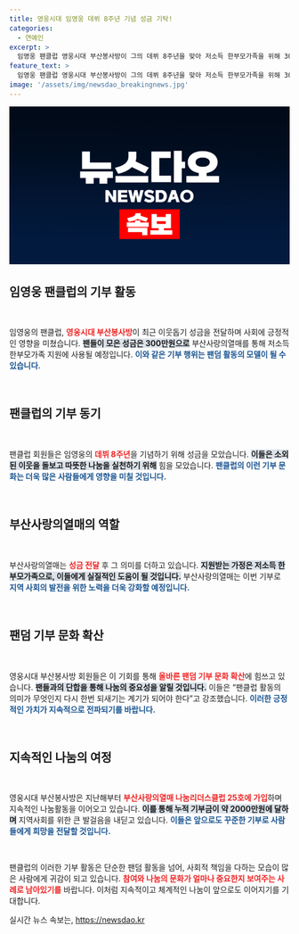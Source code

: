 ```yaml
---
title: 영웅시대 임영웅 데뷔 8주년 기념 성금 기탁!
categories:
  - 연예인
excerpt: >
  임영웅 팬클럽 영웅시대 부산봉사방이 그의 데뷔 8주년을 맞아 저소득 한부모가족을 위해 300만원 성금을 기부! 팬덤의 힘으로 따뜻한 나눔을 실천하던 이들, 과연 그들의 다음 행보는 무엇일까?
feature_text: >
  임영웅 팬클럽 영웅시대 부산봉사방이 그의 데뷔 8주년을 맞아 저소득 한부모가족을 위해 300만원 성금을 기부! 팬덤의 힘으로 따뜻한 나눔을 실천하던 이들, 과연 그들의 다음 행보는 무엇일까?
image: '/assets/img/newsdao_breakingnews.jpg'
---
```


<p><img src="/assets/img/newsdao_breakingnews.jpg" alt="ranknews 속보" /></p>

<h2 data-ke-size="size26">임영웅 팬클럽의 기부 활동</h2>

<p data-ke-size="size16">&nbsp;</p>

<p>임영웅의 팬클럽, <b><span style="color: #ee2323;">영웅시대 부산봉사방</span></b>이 최근 이웃돕기 성금을 전달하며 사회에 긍정적인 영향을 미쳤습니다. <b><span style="background-color: #21538527;">팬들이 모은 성금은 300만원으로</span></b> 부산사랑의열매를 통해 저소득 한부모가족 지원에 사용될 예정입니다. <b><span style="color: #1a5490;">이와 같은 기부 행위는 팬덤 활동의 모델이 될 수 있습니다.</span></b> </p>

<p data-ke-size="size16">&nbsp;</p>

<h2 data-ke-size="size26">팬클럽의 기부 동기</h2>

<p data-ke-size="size16">&nbsp;</p>

<p>팬클럽 회원들은 임영웅의 <b><span style="color: #ee2323;">데뷔 8주년</span></b>을 기념하기 위해 성금을 모았습니다. <b><span style="background-color: #21538527;">이들은 소외된 이웃을 돌보고 따뜻한 나눔을 실천하기 위해</span></b> 힘을 모았습니다. <b><span style="color: #1a5490;">팬클럽의 이런 기부 문화는 더욱 많은 사람들에게 영향을 미칠 것입니다.</span></b></p>

<p data-ke-size="size16">&nbsp;</p>

<h2 data-ke-size="size26">부산사랑의열매의 역할</h2>

<p data-ke-size="size16">&nbsp;</p>

<p>부산사랑의열매는 <b><span style="color: #ee2323;">성금 전달</span></b> 후 그 의미를 더하고 있습니다. <b><span style="background-color: #21538527;">지원받는 가정은 저소득 한부모가족으로, 이들에게 실질적인 도움이 될 것입니다.</span></b> 부산사랑의열매는 이번 기부로 <b><span style="color: #1a5490;">지역 사회의 발전을 위한 노력을 더욱 강화할 예정입니다.</span></b></p>

<p data-ke-size="size16">&nbsp;</p>

<h2 data-ke-size="size26">팬덤 기부 문화 확산</h2>

<p data-ke-size="size16">&nbsp;</p>

<p>영웅시대 부산봉사방 회원들은 이 기회를 통해 <b><span style="color: #ee2323;">올바른 팬덤 기부 문화 확산</span></b>에 힘쓰고 있습니다. <b><span style="background-color: #21538527;">팬들과의 단합을 통해 나눔의 중요성을 알릴 것입니다.</span></b> 이들은 “팬클럽 활동의 의미가 무엇인지 다시 한번 되새기는 계기가 되어야 한다”고 강조했습니다. <b><span style="color: #1a5490;">이러한 긍정적인 가치가 지속적으로 전파되기를 바랍니다.</span></b></p>

<p data-ke-size="size16">&nbsp;</p>

<h2 data-ke-size="size26">지속적인 나눔의 여정</h2>

<p data-ke-size="size16">&nbsp;</p>

<p>영웅시대 부산봉사방은 지난해부터 <b><span style="color: #ee2323;">부산사랑의열매 나눔리더스클럽 25호에 가입</span></b>하며 지속적인 나눔활동을 이어오고 있습니다. <b><span style="background-color: #21538527;">이를 통해 누적 기부금이 약 2000만원에 달하며</span></b> 지역사회를 위한 큰 발걸음을 내딛고 있습니다. <b><span style="color: #1a5490;">이들은 앞으로도 꾸준한 기부로 사람들에게 희망을 전달할 것입니다.</span></b></p>

<p data-ke-size="size16">&nbsp;</p>

<p>팬클럽의 이러한 기부 활동은 단순한 팬덤 활동을 넘어, 사회적 책임을 다하는 모습이 많은 사람에게 귀감이 되고 있습니다. <b><span style="color: #ee2323;">참여와 나눔의 문화가 얼마나 중요한지 보여주는 사례로 남아있기를</span></b> 바랍니다. 이처럼 지속적이고 체계적인 나눔이 앞으로도 이어지기를 기대합니다.</p>
실시간 뉴스 속보는, <a href="https://newsdao.kr" rel="dofollow">https://newsdao.kr</a>


